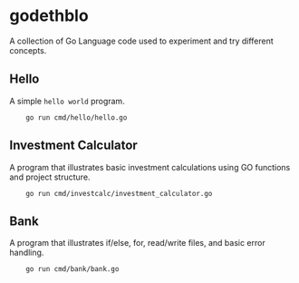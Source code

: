 # godethblo
A collection of Go Language code used to experiment and try different concepts.

## Hello
A simple `hello world` program.

        go run cmd/hello/hello.go

## Investment Calculator
A program that illustrates basic investment calculations using GO functions and project structure.

        go run cmd/investcalc/investment_calculator.go

## Bank
A program that illustrates if/else, for, read/write files, and basic error handling.

        go run cmd/bank/bank.go


